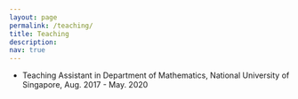 ```yaml
---
layout: page
permalink: /teaching/
title: Teaching
description: 
nav: true
---
```


* Teaching Assistant in Department of Mathematics, National University of Singapore, Aug. 2017 - May. 2020

